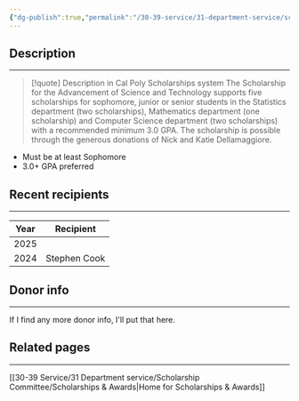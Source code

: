 ```yaml
---
{"dg-publish":true,"permalink":"/30-39-service/31-department-service/scholarship-committee/01-awards/scholarship-for-the-advancement-of-science-and-technology-math/","updated":"2025-05-07T10:11:14-07:00"}
---
```


## Description
---

> [!quote] Description in Cal Poly Scholarships system
> The Scholarship for the Advancement of Science and Technology supports five scholarships for sophomore, junior or senior students in the Statistics department (two scholarships), Mathematics department (one scholarship) and Computer Science department (two scholarships) with a recommended minimum 3.0 GPA. The scholarship is possible through the generous donations of Nick and Katie Dellamaggiore.

- Must be at least Sophomore
- 3.0+ GPA preferred

## Recent recipients
---

| Year | Recipient    |
| ---- | ------------ |
| 2025 |              |
| 2024 | Stephen Cook |

## Donor info
---
If I find any more donor info, I'll put that here.

## Related pages
---
[[30-39 Service/31 Department service/Scholarship Committee/Scholarships & Awards\|Home for Scholarships & Awards]]